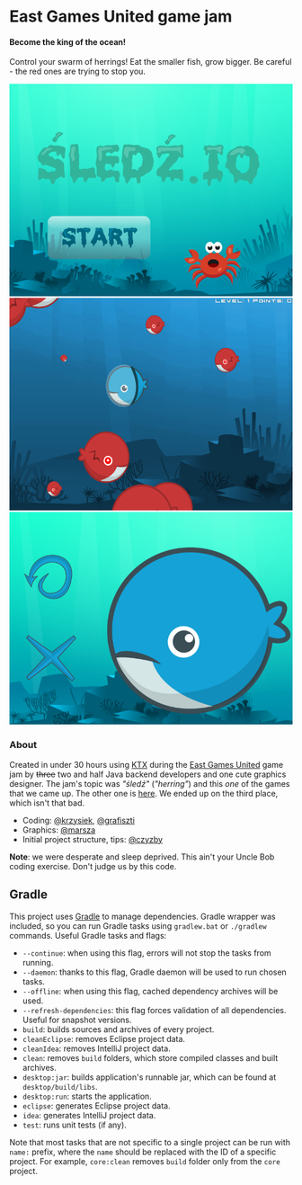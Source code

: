 # East Games United game jam

#### Become the king of the ocean!

Control your swarm of herrings! Eat the smaller fish, grow bigger. Be careful - the red ones are trying to stop you.

![Menu](.github/sledz0.png)
![Game](.github/sledz1.png)
![Loss](.github/sledz2.png)

### About

Created in under 30 hours using [KTX](https://github.com/czyzby/ktx) during the [East Games United](https://www.facebook.com/EastGamesUnited/) game jam by ~~three~~ two and half Java backend developers and one cute graphics designer. The jam's topic was _"śledź"_ (_"herring"_) and this _one_ of the games that we came up. The other one is [here](https://github.com/czyzby/egu-2016). We ended up on the third place, which isn't that bad.

- Coding: [@krzysiek](https://github.com/krzysiekruczaj), [@grafiszti](https://github.com/grafiszti)
- Graphics: [@marsza](https://github.com/marszaa)
- Initial project structure, tips: [@czyzby](https://github.com/czyzby)

**Note**: we were desperate and sleep deprived. This ain't your Uncle Bob coding exercise. Don't judge us by this code.

## Gradle

This project uses [Gradle](http://gradle.org/) to manage dependencies. Gradle wrapper was included, so you can run Gradle tasks using `gradlew.bat` or `./gradlew` commands. Useful Gradle tasks and flags:

- `--continue`: when using this flag, errors will not stop the tasks from running.
- `--daemon`: thanks to this flag, Gradle daemon will be used to run chosen tasks.
- `--offline`: when using this flag, cached dependency archives will be used.
- `--refresh-dependencies`: this flag forces validation of all dependencies. Useful for snapshot versions.
- `build`: builds sources and archives of every project.
- `cleanEclipse`: removes Eclipse project data.
- `cleanIdea`: removes IntelliJ project data.
- `clean`: removes `build` folders, which store compiled classes and built archives.
- `desktop:jar`: builds application's runnable jar, which can be found at `desktop/build/libs`.
- `desktop:run`: starts the application.
- `eclipse`: generates Eclipse project data.
- `idea`: generates IntelliJ project data.
- `test`: runs unit tests (if any).

Note that most tasks that are not specific to a single project can be run with `name:` prefix, where the `name` should be replaced with the ID of a specific project.
For example, `core:clean` removes `build` folder only from the `core` project.

